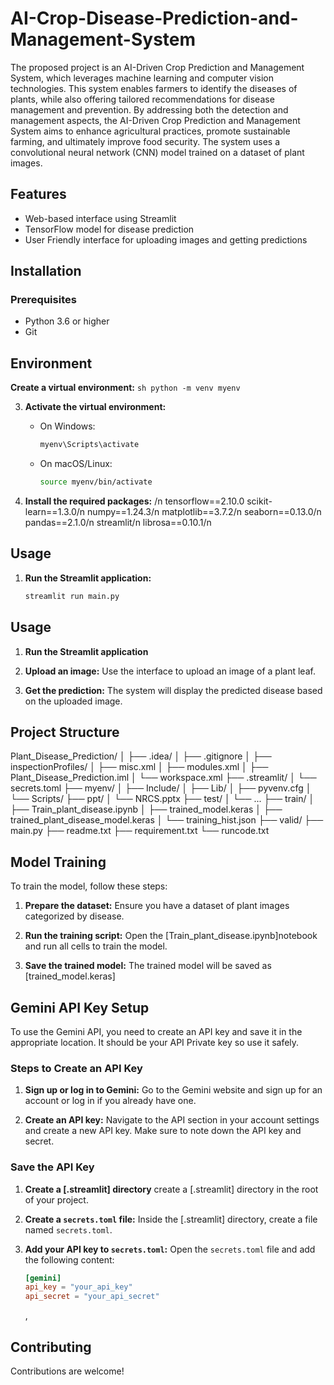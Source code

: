 # AI-Crop-Disease-Prediction-and-Management-System
The proposed project is an AI-Driven Crop Prediction and Management System, which leverages machine learning and computer vision technologies. This system enables farmers to identify the diseases of plants, while also offering tailored recommendations for disease management and prevention. By addressing both the detection and management aspects, the AI-Driven Crop Prediction and Management System aims to enhance agricultural practices, promote sustainable farming, and ultimately improve food security. The system uses a convolutional neural network (CNN) model trained on a dataset of plant images.

## Features
- Web-based interface using Streamlit
- TensorFlow model for disease prediction
- User Friendly interface for uploading images and getting predictions

## Installation

### Prerequisites
- Python 3.6 or higher
- Git
## Environment
 **Create a virtual environment:**
    ```sh
    python -m venv myenv
    ```

3. **Activate the virtual environment:**
    - On Windows:
        ```sh
        myenv\Scripts\activate
        ```
    - On macOS/Linux:
        ```sh
        source myenv/bin/activate
        ```

4. **Install the required packages:**
  /n tensorflow==2.10.0
   scikit-learn==1.3.0/n
   numpy==1.24.3/n
   matplotlib==3.7.2/n
   seaborn==0.13.0/n
   pandas==2.1.0/n
   streamlit/n
   librosa==0.10.1/n

## Usage
1. **Run the Streamlit application:**
    ```sh
    streamlit run main.py
    ```

## Usage
1. **Run the Streamlit application**
  
2. **Upload an image:**
    Use the interface to upload an image of a plant leaf.

3. **Get the prediction:**
    The system will display the predicted disease based on the uploaded image.

## Project Structure
Plant_Disease_Prediction/ │ ├── .idea/ │ ├── .gitignore │ ├── inspectionProfiles/ │ ├── misc.xml │ ├── modules.xml │ ├── Plant_Disease_Prediction.iml │ └── workspace.xml ├── .streamlit/ │ └── secrets.toml ├── myenv/ │ ├── Include/ │ ├── Lib/ │ ├── pyvenv.cfg │ └── Scripts/ ├── ppt/ │ └── NRCS.pptx ├── test/ │ └── ... ├── train/ │ ├── Train_plant_disease.ipynb │ ├── trained_model.keras │ ├── trained_plant_disease_model.keras │ └── training_hist.json ├── valid/ ├── main.py ├── readme.txt ├── requirement.txt └── runcode.txt



## Model Training
To train the model, follow these steps:

1. **Prepare the dataset:**
    Ensure you have a dataset of plant images categorized by disease.

2. **Run the training script:**
    Open the [Train_plant_disease.ipynb]notebook and run all cells to train the model.

3. **Save the trained model:**
    The trained model will be saved as [trained_model.keras]
   
## Gemini API Key Setup
To use the Gemini API, you need to create an API key and save it in the appropriate location.
It should be your API Private key so use it safely.

### Steps to Create an API Key
1. **Sign up or log in to Gemini:**
    Go to the Gemini website and sign up for an account or log in if you already have one.

2. **Create an API key:**
    Navigate to the API section in your account settings and create a new API key. Make sure to note down the API key and secret.

### Save the API Key
1. **Create a [.streamlit] directory**
    create a [.streamlit] directory in the root of your project.

2. **Create a `secrets.toml` file:**
    Inside the [.streamlit] directory, create a file named `secrets.toml`.

3. **Add your API key to `secrets.toml`:**
    Open the `secrets.toml` file and add the following content:
    ```toml
    [gemini]
    api_key = "your_api_key"
    api_secret = "your_api_secret"
    ```
    ,

## Contributing
Contributions are welcome! 

